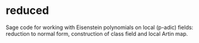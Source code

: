 reduced
=======

Sage code for working with Eisenstein polynomials on local (p-adic) fields: reduction to normal form, construction of class field and local Artin map.
